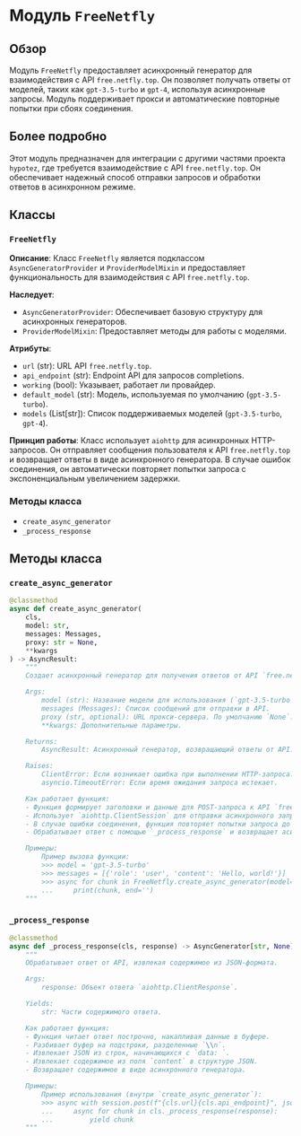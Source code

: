 # Модуль `FreeNetfly`

## Обзор

Модуль `FreeNetfly` предоставляет асинхронный генератор для взаимодействия с API `free.netfly.top`. Он позволяет получать ответы от моделей, таких как `gpt-3.5-turbo` и `gpt-4`, используя асинхронные запросы. Модуль поддерживает прокси и автоматические повторные попытки при сбоях соединения.

## Более подробно

Этот модуль предназначен для интеграции с другими частями проекта `hypotez`, где требуется взаимодействие с API `free.netfly.top`. Он обеспечивает надежный способ отправки запросов и обработки ответов в асинхронном режиме.

## Классы

### `FreeNetfly`

**Описание**:
Класс `FreeNetfly` является подклассом `AsyncGeneratorProvider` и `ProviderModelMixin` и предоставляет функциональность для взаимодействия с API `free.netfly.top`.

**Наследует**:
- `AsyncGeneratorProvider`: Обеспечивает базовую структуру для асинхронных генераторов.
- `ProviderModelMixin`: Предоставляет методы для работы с моделями.

**Атрибуты**:
- `url` (str): URL API `free.netfly.top`.
- `api_endpoint` (str): Endpoint API для запросов completions.
- `working` (bool): Указывает, работает ли провайдер.
- `default_model` (str): Модель, используемая по умолчанию (`gpt-3.5-turbo`).
- `models` (List[str]): Список поддерживаемых моделей (`gpt-3.5-turbo`, `gpt-4`).

**Принцип работы**:
Класс использует `aiohttp` для асинхронных HTTP-запросов. Он отправляет сообщения пользователя к API `free.netfly.top` и возвращает ответы в виде асинхронного генератора. В случае ошибок соединения, он автоматически повторяет попытки запроса с экспоненциальным увеличением задержки.

### Методы класса

- `create_async_generator`
- `_process_response`

## Методы класса

### `create_async_generator`

```python
@classmethod
async def create_async_generator(
    cls,
    model: str,
    messages: Messages,
    proxy: str = None,
    **kwargs
) -> AsyncResult:
    """
    Создает асинхронный генератор для получения ответов от API `free.netfly.top`.

    Args:
        model (str): Название модели для использования (`gpt-3.5-turbo`, `gpt-4`).
        messages (Messages): Список сообщений для отправки в API.
        proxy (str, optional): URL прокси-сервера. По умолчанию `None`.
        **kwargs: Дополнительные параметры.

    Returns:
        AsyncResult: Асинхронный генератор, возвращающий ответы от API.

    Raises:
        ClientError: Если возникает ошибка при выполнении HTTP-запроса.
        asyncio.TimeoutError: Если время ожидания запроса истекает.

    Как работает функция:
    - Функция формирует заголовки и данные для POST-запроса к API `free.netfly.top`.
    - Использует `aiohttp.ClientSession` для отправки асинхронного запроса.
    - В случае ошибки соединения, функция повторяет попытки запроса до `max_retries` раз с экспоненциальным увеличением задержки.
    - Обрабатывает ответ с помощью `_process_response` и возвращает асинхронный генератор.

    Примеры:
        Пример вызова функции:
        >>> model = 'gpt-3.5-turbo'
        >>> messages = [{'role': 'user', 'content': 'Hello, world!'}]
        >>> async for chunk in FreeNetfly.create_async_generator(model=model, messages=messages):
        ...     print(chunk, end='')
    """
```

### `_process_response`

```python
@classmethod
async def _process_response(cls, response) -> AsyncGenerator[str, None]:
    """
    Обрабатывает ответ от API, извлекая содержимое из JSON-формата.

    Args:
        response: Объект ответа `aiohttp.ClientResponse`.

    Yields:
        str: Части содержимого ответа.

    Как работает функция:
    - Функция читает ответ построчно, накапливая данные в буфере.
    - Разбивает буфер на подстроки, разделенные `\\n`.
    - Извлекает JSON из строк, начинающихся с `data: `.
    - Извлекает содержимое из поля `content` в структуре JSON.
    - Возвращает содержимое в виде асинхронного генератора.

    Примеры:
        Пример использования (внутри `create_async_generator`):
        >>> async with session.post(f"{cls.url}{cls.api_endpoint}", json=data, proxy=proxy, timeout=timeout) as response:
        ...     async for chunk in cls._process_response(response):
        ...         yield chunk
    """
